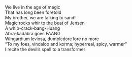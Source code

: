 We live in the age of magic \
That has long been foretold \
My brother, we are talking to sand! \
Magic rocks whir to the beat of Jensen \
A whip-crack-bang-Huang \
Abra-kadabra goes FAANG \
Wingardium leviosa, dumbledore lore no more \
“To my foes, vindaloo and korma; hyperreal, spicy, warmer” \
I recite the devil’s spell to a transformer

